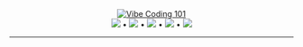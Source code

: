 <!-- NAVIGATION HEADER: Include at the top of every content file -->
<div align="center">
  <a href="../README.md"><img src="https://img.shields.io/badge/VIBE_CODING_101-8e44ad?style=for-the-badge&logo=bookstack&logoColor=white" alt="Vibe Coding 101" /></a>
</div>

<div align="center">
  <a href="./README.md"><img src="https://img.shields.io/badge/Chapter_Overview-teal?style=flat-square&logo=bookstack&logoColor=white" /></a> •
  <a href="./Chapter_01_Beginner.md"><img src="https://img.shields.io/badge/Beginner-green?style=flat-square&logo=openaigym&logoColor=white" /></a> •
  <a href="./Chapter_01_Advanced.md"><img src="https://img.shields.io/badge/Advanced-blue?style=flat-square&logo=expertvoice&logoColor=white" /></a> •
  <a href="./Chapter_01_Ninja.md"><img src="https://img.shields.io/badge/Ninja-purple?style=flat-square&logo=ninjaforms&logoColor=white" /></a> •
  <a href="./Further_Reading.md"><img src="https://img.shields.io/badge/Further_Reading-orange?style=flat-square&logo=bookstack&logoColor=white" /></a>
</div>

<hr/>

<!-- CONTENT STARTS BELOW THIS LINE -->
